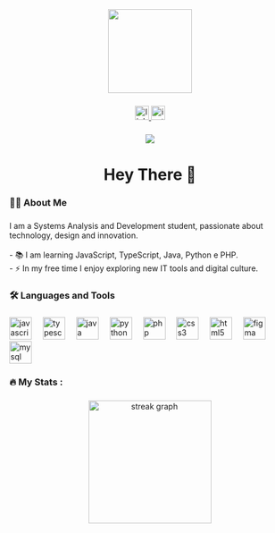 <div align="center">
  <img height="150" src="https://media.giphy.com/media/v1.Y2lkPTc5MGI3NjExNjF0M3QwemFrdXJsbG0yc2xwenNwd2g5MThjem9yOXE3MXE2N2Q2ciZlcD12MV9naWZzX3NlYXJjaCZjdD1n/L1R1tvI9svkIWwpVYr/giphy.gif"/>
</div>

###

<div align="center">
  <a href="https://www.linkedin.com/in/isabellageovana" target="_blank">
    <img src="https://img.shields.io/static/v1?message=LinkedIn&logo=linkedin&label=&color=0077B5&logoColor=white&labelColor=&style=for-the-badge" height="25" alt="linkedin logo"  />
  </a>
  <a href="https://instagram.com/isamadson" target="_blank">
    <img src="https://img.shields.io/static/v1?message=Instagram&logo=instagram&label=&color=E4405F&logoColor=white&labelColor=&style=for-the-badge" height="25" alt="instagram logo"  />
  </a>
</div>

###

<div align="center">
  <img src="https://visitor-badge.laobi.icu/badge?page_id=isabellageoo.isabellageoo&"  />
</div>

###

<h1 align="center">Hey There 👋</h1>

###

<h3 align="left">👩‍💻 About Me</h3>

###

<p align="left">I am a Systems Analysis and Development student, passionate about technology, design and innovation.<br><br>- 📚 I am learning JavaScript, TypeScript, Java, Python e PHP.<br>- ⚡ In my free time I enjoy exploring new IT tools and digital culture.</p>

###

<h3 align="left">🛠 Languages ​​and Tools</h3>

###

<div align="left">
  <img src="https://cdn.jsdelivr.net/gh/devicons/devicon/icons/javascript/javascript-original.svg" height="40" alt="javascript logo"  />
  <img width="12" />
  <img src="https://cdn.jsdelivr.net/gh/devicons/devicon/icons/typescript/typescript-original.svg" height="40" alt="typescript logo"  />
  <img width="12" />
  <img src="https://cdn.jsdelivr.net/gh/devicons/devicon/icons/java/java-original-wordmark.svg" height="40" alt="java logo"  />
  <img width="12" />
  <img src="https://cdn.jsdelivr.net/gh/devicons/devicon/icons/python/python-original.svg" height="40" alt="python logo"  />
  <img width="12" />
  <img src="https://cdn.jsdelivr.net/gh/devicons/devicon/icons/php/php-original.svg" height="40" alt="php logo"  />
  <img width="12" />
  <img src="https://cdn.jsdelivr.net/gh/devicons/devicon/icons/css3/css3-original-wordmark.svg" height="40" alt="css3 logo"  />
  <img width="12" />
  <img src="https://cdn.jsdelivr.net/gh/devicons/devicon/icons/html5/html5-original-wordmark.svg" height="40" alt="html5 logo"  />
  <img width="12" />
  <img src="https://cdn.jsdelivr.net/gh/devicons/devicon/icons/figma/figma-original.svg" height="40" alt="figma logo"  />
  <img width="12" />
  <img src="https://cdn.jsdelivr.net/gh/devicons/devicon/icons/mysql/mysql-original-wordmark.svg" height="40" alt="mysql logo"  />
</div>

###

<h3 align="left">🔥 My Stats :</h3>

###

<div align="center">
  <img src="https://streak-stats.demolab.com?user=SEUUSUARIO&locale=pt-br&mode=daily&theme=dark&hide_border=false&border_radius=5" height="220" alt="streak graph"  />
</div>
